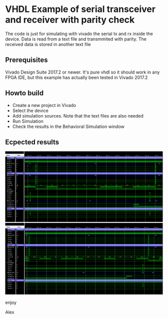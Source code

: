 # VHDL Example of serial transceiver and receiver with parity check

The code is just for simulating with vivado the serial tx and rx inside the device. Data is read from a text file and transmmited with parity. The received data is stored in another text file

## Prerequisites

Vivado Design Suite 2017.2 or newer.
It's pure vhdl so it should work in any FPGA IDE, but this example has actually been tested in Vivado 2017.2

## Howto build

- Create a new project in Vivado
- Select the device
- Add simulation sources. Note that the text files are also needed
- Run Simulation
- Check the results in the Behavioral Simulation window

## Ecpected results

![](img/ejercicio_19_paridad_calculada_1.PNG?raw=true)
![](img/ejercicio_19_paridad_calculada_2.PNG?raw=true)

enjoy

Alex
